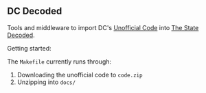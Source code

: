 ## DC Decoded

Tools and middleware to import DC's [Unofficial Code](http://dccouncil.us/UnofficialDCCode)
into [The State Decoded](http://www.statedecoded.com/).

Getting started:

The `Makefile` currently runs through:

1. Downloading the unofficial code to `code.zip`
2. Unzipping into `docs/`
